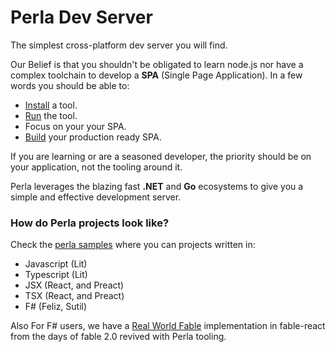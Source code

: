 [esbuild]: https://esbuild.github.io/
[skypack]: https://www.skypack.dev/
[jspm]: https://jspm.org/docs/cdn
[unpkg]: https://unpkg.com/
[install]: /#/content/install
[run]: /#/docs/features/development
[build]: /#/docs/features/cli
[jsx]: /#/docs/build/jsx-tsx
[tsx]: /#/docs/build/jsx-tsx
[import maps]: /#/content/import-maps
[perla samples]: https://github.com/AngelMunoz/perla-samples
[real world fable]: https://github.com/AngelMunoz/real-world-fable

# Perla Dev Server

The simplest cross-platform dev server you will find.

Our Belief is that you shouldn't be obligated to learn node.js nor have a complex toolchain to develop a **SPA** (Single Page Application). In a few words you should be able to:

- [Install] a tool.
- [Run] the tool.
- Focus on your your SPA.
- [Build] your production ready SPA.

If you are learning or are a seasoned developer, the priority should be on your application, not the tooling around it.

Perla leverages the blazing fast **.NET** and **Go** ecosystems to give you a simple and effective development server.

### How do Perla projects look like?

Check the [perla samples] where you can projects written in:

- Javascript (Lit)
- Typescript (Lit)
- JSX (React, and Preact)
- TSX (React, and Preact)
- F# (Feliz, Sutil)

Also For F# users, we have a [Real World Fable] implementation in fable-react from the days of fable 2.0 revived with Perla tooling.
